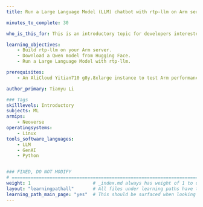 ```yaml
---
title: Run a Large Language Model (LLM) chatbot with rtp-llm on Arm servers

minutes_to_complete: 30

who_is_this_for: This is an introductory topic for developers interested in running LLMs on Arm-based servers. 

learning_objectives:
    - Build rtp-llm on your Arm server.
    - Download a Qwen model from Hugging Face.
    - Run a Large Language Model with rtp-llm.

prerequisites:
    - An AliCloud Yitian710 g8y.8xlarge instance to test Arm performance optimizations, or any Neoverse N2 [Arm based instance](/learning-paths/servers-and-cloud-computing/csp/) from a cloud service provider or an on-premise Arm server.

author_primary: Tianyu Li

### Tags
skilllevels: Introductory
subjects: ML
armips:
    - Neoverse
operatingsystems:
    - Linux
tools_software_languages:
    - LLM
    - GenAI
    - Python


### FIXED, DO NOT MODIFY
# ================================================================================
weight: 1                       # _index.md always has weight of 1 to order correctly
layout: "learningpathall"       # All files under learning paths have this same wrapper
learning_path_main_page: "yes"  # This should be surfaced when looking for related content. Only set for _index.md of learning path content.
---
```

